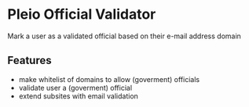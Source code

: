 Pleio Official Validator
========================
Mark a user as a validated official based on their e-mail address domain

Features
--------
- make whitelist of domains to allow (goverment) officials
- validate user a (goverment) official
- extend subsites with email validation